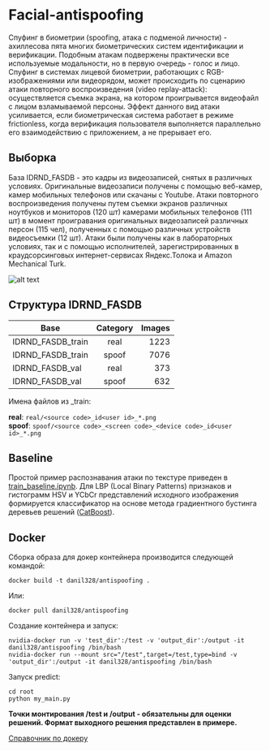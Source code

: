 # Facial-antispoofing

Спуфинг в биометрии (spoofing, атака с подменой личности) - ахиллесова пята многих биометрических систем идентификации и верификации. Подобным атакам подвержены практически все используемые модальности, но в первую очередь - голос и лицо. Спуфинг в системах лицевой биометрии, работающих с RGB-изображениями или видеорядом, может происходить по сценарию атаки повторного воспроизведения (video replay-attack): осуществляется съемка экрана, на котором проигрывается видеофайл с лицом взламываемой персоны. Эффект данного вид атаки усиливается, если биометрическая система работает в режиме frictionless, когда верификация пользователя выполняется параллельно его взаимодействию с приложением, а не прерывает его.

## Выборка
База IDRND_FASDB - это кадры из видеозаписей, снятых в различных условиях. 
Оригинальные видеозаписи получены с помощью веб-камер, камер мобильных телефонов или скачаны c Youtube.
Атаки повторного воспроизведения получены путем съемки экранов различных ноутбуков и мониторов (120 шт) камерами мобильных телефонов (111 шт) в момент проигравания оригинальных видеозаписей различных персон (115 чел), полученных с помощью различных устройств видеосъемки (12 шт).
Атаки были получены как в лабораторных условиях, так и с помощью исполнителей, зарегистрированных в краудсорсинговых интернет-сервисах Яндекс.Толока и Amazon Mechanical Turk.

![alt text](https://github.com/vicident/Facial-antispoofing/blob/master/crop.png "Crop-align scheme")

## Структура IDRND_FASDB
| Base        | Category           | Images  |
| ------------- |:-------------:| -----:|
| IDRND_FASDB_train | real | 1223 |
| IDRND_FASDB_train | spoof | 7076 |
| IDRND_FASDB_val | real | 373 |
| IDRND_FASDB_val | spoof | 632 |

Имена файлов из _train:

**real**: `real/<source code>_id<user id>_*.png` <br/>
**spoof**: `spoof/<source code>_<screen code>_<device code>_id<user id>_*.png`

## Baseline
Простой пример распознавания атаки по текстуре приведен в [train_baseline.ipynb](../master/train_baseline.ipynb). Для LBP (Local Binary Patterns) признаков и гистограмм HSV и YCbCr представлений исходного изображения формируется классификатор на основе метода градиентного бустинга деревьев решений ([CatBoost](https://catboost.yandex/)).

## Docker
Сборка образа для докер контейнера производится следующей командой:

    docker build -t danil328/antispoofing .
    
Или:

    docker pull danil328/antispoofing

Создание контейнера и запуск:

    nvidia-docker run -v 'test_dir':/test -v 'output_dir':/output -it danil328/antispoofing /bin/bash
    nvidia-docker run --mount src="/test",target=/test,type=bind -v 'output_dir':/output -it danil328/antispoofing /bin/bash 

    
Запуск predict:

    cd root
    python my_main.py


**Точки монтирования /test и /output - обязательны для оценки решений. Формат выходного решения представлен в примере.**

[Справочник по докеру](https://docs.docker.com/)
